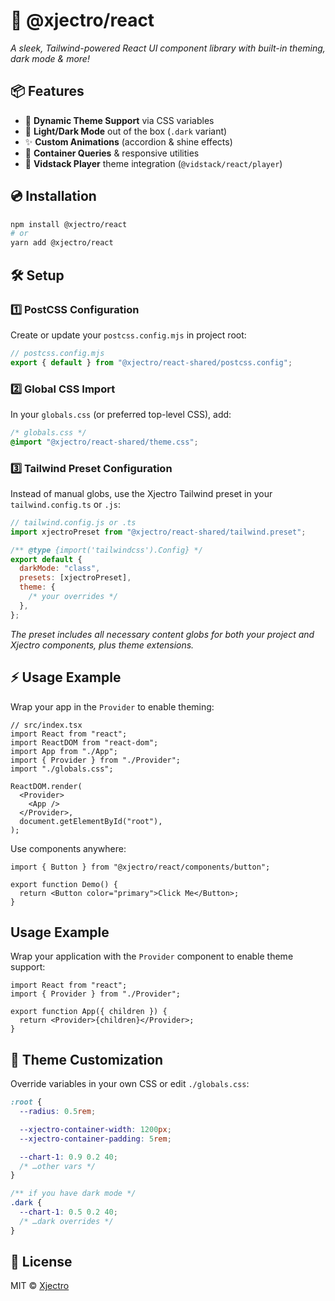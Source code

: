 # 🚀 **@xjectro/react**

_A sleek, Tailwind-powered React UI component library with built-in theming, dark mode & more!_

## 📦 Features

- 🎨 **Dynamic Theme Support** via CSS variables
- 🌙 **Light/Dark Mode** out of the box (`.dark` variant)
- ✨ **Custom Animations** (accordion & shine effects)
- 📐 **Container Queries** & responsive utilities
- 🎥 **Vidstack Player** theme integration (`@vidstack/react/player`)

## 💿 Installation

```bash
npm install @xjectro/react
# or
yarn add @xjectro/react
```

## 🛠️ Setup

### 1️⃣ PostCSS Configuration

Create or update your `postcss.config.mjs` in project root:

```js
// postcss.config.mjs
export { default } from "@xjectro/react-shared/postcss.config";
```

### 2️⃣ Global CSS Import

In your `globals.css` (or preferred top-level CSS), add:

```css
/* globals.css */
@import "@xjectro/react-shared/theme.css";
```

### 3️⃣ Tailwind Preset Configuration

Instead of manual globs, use the Xjectro Tailwind preset in your `tailwind.config.ts` or `.js`:

```js
// tailwind.config.js or .ts
import xjectroPreset from "@xjectro/react-shared/tailwind.preset";

/** @type {import('tailwindcss').Config} */
export default {
  darkMode: "class",
  presets: [xjectroPreset],
  theme: {
    /* your overrides */
  },
};
```

_The preset includes all necessary content globs for both your project and Xjectro components, plus theme extensions._

## ⚡ Usage Example

Wrap your app in the `Provider` to enable theming:

```tsx
// src/index.tsx
import React from "react";
import ReactDOM from "react-dom";
import App from "./App";
import { Provider } from "./Provider";
import "./globals.css";

ReactDOM.render(
  <Provider>
    <App />
  </Provider>,
  document.getElementById("root"),
);
```

Use components anywhere:

```tsx
import { Button } from "@xjectro/react/components/button";

export function Demo() {
  return <Button color="primary">Click Me</Button>;
}
```

## Usage Example

Wrap your application with the `Provider` component to enable theme support:

```tsx
import React from "react";
import { Provider } from "./Provider";

export function App({ children }) {
  return <Provider>{children}</Provider>;
}
```

## 🎨 Theme Customization

Override variables in your own CSS or edit `./globals.css`:

```css
:root {
  --radius: 0.5rem;

  --xjectro-container-width: 1200px;
  --xjectro-container-padding: 5rem;

  --chart-1: 0.9 0.2 40;
  /* …other vars */
}

/** if you have dark mode */
.dark {
  --chart-1: 0.5 0.2 40;
  /* …dark overrides */
}
```

## 📜 License

MIT © [Xjectro](https://github.com/Xjectro)
